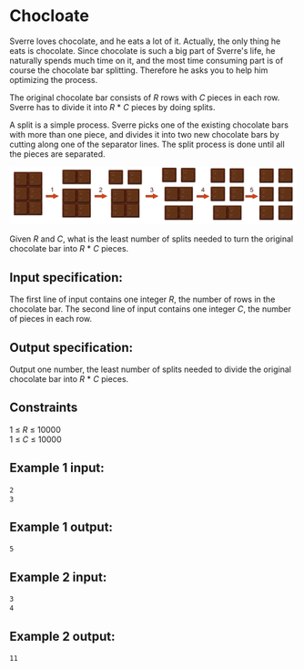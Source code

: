 # Chocloate
Sverre loves chocolate, and he eats a lot of it. 
Actually, the only thing he eats is chocolate. Since chocolate is such a big
part of Sverre's life, he naturally spends much time on it, and the most time
consuming part is of course the chocolate bar splitting. Therefore he asks you
to help him optimizing the process.

The original chocolate bar consists of _R_ rows with _C_ pieces in each row.
Sverre has to divide it into _R_ * _C_ pieces by doing splits. 

A split is a simple process. Sverre picks one of the existing chocolate bars
with more than one piece, and divides it into two new chocolate bars by cutting
along one of the separator lines. 
The split process is done until all the pieces are separated.

![](../images/chocolate_path.png)

Given _R_ and _C_, what is the least number of splits needed to turn the
original chocolate bar into _R_ * _C_ pieces.


## Input specification:
The first line of input contains one integer _R_, the number of rows in the chocolate bar.
The second line of input contains one integer _C_, the number of pieces in each row.

## Output specification:
Output one number, the least number of splits needed to divide the original chocolate bar into _R_ * _C_ pieces.

## Constraints
1 &le; _R_ &le; 10000  
1 &le; _C_ &le; 10000  

## Example 1 input:
```
2
3
```

## Example 1 output:
```
5
```


## Example 2 input:
```
3
4
```

## Example 2 output:
```
11
```

